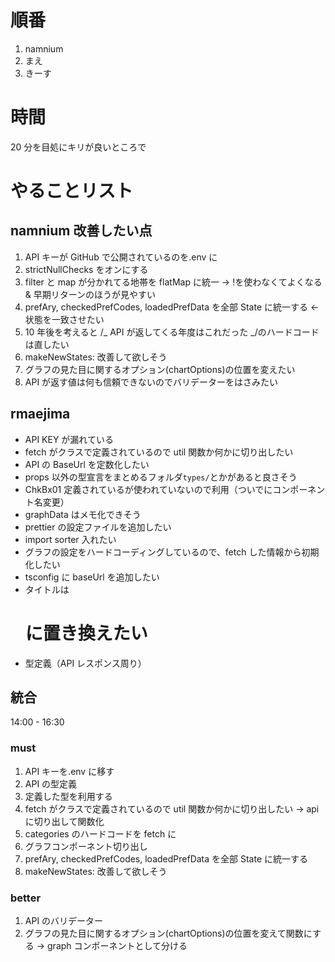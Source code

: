 # 順番

1. namnium
2. まえ
3. きーす

# 時間

20 分を目処にキリが良いところで

# やることリスト

## namnium 改善したい点

1. API キーが GitHub で公開されているのを.env に
2. strictNullChecks をオンにする
3. filter と map が分かれてる地帯を flatMap に統一 -> !を使わなくてよくなる & 早期リターンのほうが見やすい
4. prefAry, checkedPrefCodes, loadedPrefData を全部 State に統一する <- 状態を一致させたい
5. 10 年後を考えると /_ API が返してくる年度はこれだった _/のハードコードは直したい
6. makeNewStates: 改善して欲しそう
7. グラフの見た目に関するオプション(chartOptions)の位置を変えたい
8. API が返す値は何も信頼できないのでバリデーターをはさみたい

## rmaejima

- API KEY が漏れている
- fetch がクラスで定義されているので util 関数か何かに切り出したい
- API の BaseUrl を定数化したい
- props 以外の型宣言をまとめるフォルダ`types/`とかがあると良さそう
- ChkBx01 定義されているが使われていないので利用（ついでにコンポーネント名変更）
- graphData はメモ化できそう
- prettier の設定ファイルを追加したい
- import sorter 入れたい
- グラフの設定をハードコーディングしているので、fetch した情報から初期化したい
- tsconfig に baseUrl を追加したい
- タイトルは<h1>に置き換えたい
- 型定義（API レスポンス周り）

## 統合

14:00 - 16:30

### must

1. API キーを.env に移す
2. API の型定義
3. 定義した型を利用する
4. fetch がクラスで定義されているので util 関数か何かに切り出したい -> api に切り出して関数化
5. categories のハードコードを fetch に
6. グラフコンポーネント切り出し
7. prefAry, checkedPrefCodes, loadedPrefData を全部 State に統一する
8. makeNewStates: 改善して欲しそう

### better

1. API のバリデーター
2. グラフの見た目に関するオプション(chartOptions)の位置を変えて関数にする -> graph コンポーネントとして分ける

